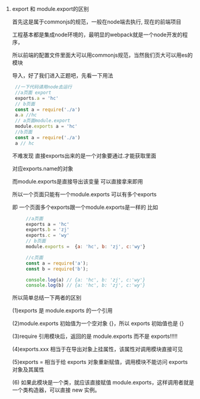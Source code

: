 1. export 和 module.export的区别

   首先这是属于commonjs的规范，一般在node端去执行, 现在的前端项目

   工程基本都是集成node环境的，最明显的webpack就是一个node开发的程序，

   所以前端的配置文件里面大可以用commonjs规范，当然我们页大可以用es的模块

   导入，好了我们进入正题吧，先看一下用法

   ```js
    //一下代码请用node去运行
    //a页面 export 
    exports.a = 'hc'
    // b页面
    const a = require('./a')
    a.a //hc
    // a页面module.export
    module.exports a = 'hc'
    //b页面
    const a = require('./a')
    a // hc
   ```
   不难发现 直接exports出来的是一个对象要通过.才能获取里面

   对应exports.name的对象

   而module.exports是直接导出该变量 可以直接拿来即用

   所以一个页面只能有一个module.exports 可以有多个exports

   即 一个页面多个exports跟一个module.exports是一样的
   比如
   ```js
        //a页面
        exports a = 'hc'
        exports.b = 'zj'
        exports.c = 'wy'
        // b页面
        module.exports =  {a: 'hc', b: 'zj', c:'wy'}

        //c页面
        const a = require('a');
        const b = require('b');

        console.log(a) // {a: 'hc', b: 'zj', c:'wy'}
        console.log(b) // {a: 'hc', b: 'zj', c:'wy'}
   ```

   所以简单总结一下两者的区别

   (1)exports 是 module.exports 的一个引用

   (2)module.exports 初始值为一个空对象 {}，所以 exports 初始值也是 {}

   (3)require 引用模块后，返回的是 module.exports 而不是 exports!!!!!

   (4)exports.xxx 相当于在导出对象上挂属性，该属性对调用模块直接可见

   (5)exports = 相当于给 exports 对象重新赋值，调用模块不能访问 exports 对象及其属性

   (6) 如果此模块是一个类，就应该直接赋值 module.exports，这样调用者就是一个类构造器，可以直接 new 实例。


